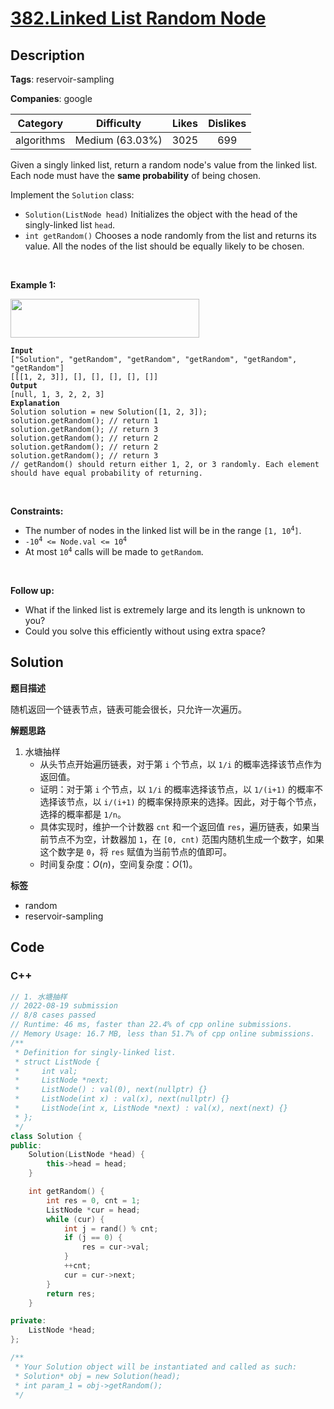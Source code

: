 # [382.Linked List Random Node](https://leetcode.com/problems/linked-list-random-node/description/)

## Description

**Tags**: reservoir-sampling

**Companies**: google

|  Category  |   Difficulty    | Likes | Dislikes |
| :--------: | :-------------: | :---: | :------: |
| algorithms | Medium (63.03%) | 3025  |   699    |


<p>Given a singly linked list, return a random node&#39;s value from the linked list. Each node must have the <strong>same probability</strong> of being chosen.</p>
<p>Implement the <code>Solution</code> class:</p>
<ul>
  <li><code>Solution(ListNode head)</code> Initializes the object with the head of the singly-linked list <code>head</code>.</li>
  <li><code>int getRandom()</code> Chooses a node randomly from the list and returns its value. All the nodes of the list should be equally likely to be chosen.</li>
</ul>
<p>&nbsp;</p>
<p><strong class="example">Example 1:</strong></p>
<img alt="" src="https://assets.leetcode.com/uploads/2021/03/16/getrand-linked-list.jpg" style="width: 302px; height: 62px;" />
<pre><code><strong>Input</strong>
[&quot;Solution&quot;, &quot;getRandom&quot;, &quot;getRandom&quot;, &quot;getRandom&quot;, &quot;getRandom&quot;, &quot;getRandom&quot;]
[[[1, 2, 3]], [], [], [], [], []]
<strong>Output</strong>
[null, 1, 3, 2, 2, 3]
<strong>Explanation</strong>
Solution solution = new Solution([1, 2, 3]);
solution.getRandom(); // return 1
solution.getRandom(); // return 3
solution.getRandom(); // return 2
solution.getRandom(); // return 2
solution.getRandom(); // return 3
// getRandom() should return either 1, 2, or 3 randomly. Each element should have equal probability of returning.</code></pre>
<p>&nbsp;</p>
<p><strong>Constraints:</strong></p>
<ul>
  <li>The number of nodes in the linked list will be in the range <code>[1, 10<sup>4</sup>]</code>.</li>
  <li><code>-10<sup>4</sup> &lt;= Node.val &lt;= 10<sup>4</sup></code></li>
  <li>At most <code>10<sup>4</sup></code> calls will be made to <code>getRandom</code>.</li>
</ul>
<p>&nbsp;</p>
<p><strong>Follow up:</strong></p>
<ul>
  <li>What if the linked list is extremely large and its length is unknown to you?</li>
  <li>Could you solve this efficiently without using extra space?</li>
</ul>

## Solution

**题目描述**

随机返回一个链表节点，链表可能会很长，只允许一次遍历。

**解题思路**

1. 水塘抽样
   - 从头节点开始遍历链表，对于第 `i` 个节点，以 `1/i` 的概率选择该节点作为返回值。
   - 证明：对于第 `i` 个节点，以 `1/i` 的概率选择该节点，以 `1/(i+1)` 的概率不选择该节点，以 `i/(i+1)` 的概率保持原来的选择。因此，对于每个节点，选择的概率都是 `1/n`。
   - 具体实现时，维护一个计数器 `cnt` 和一个返回值 `res`，遍历链表，如果当前节点不为空，计数器加 `1`，在 `[0, cnt)` 范围内随机生成一个数字，如果这个数字是 `0`，将 `res` 赋值为当前节点的值即可。
   - 时间复杂度：$O(n)$，空间复杂度：$O(1)$。

**标签**

- random
- reservoir-sampling

<!-- code start -->
## Code

### C++

```cpp
// 1. 水塘抽样
// 2022-08-19 submission
// 8/8 cases passed
// Runtime: 46 ms, faster than 22.4% of cpp online submissions.
// Memory Usage: 16.7 MB, less than 51.7% of cpp online submissions.
/**
 * Definition for singly-linked list.
 * struct ListNode {
 *     int val;
 *     ListNode *next;
 *     ListNode() : val(0), next(nullptr) {}
 *     ListNode(int x) : val(x), next(nullptr) {}
 *     ListNode(int x, ListNode *next) : val(x), next(next) {}
 * };
 */
class Solution {
public:
    Solution(ListNode *head) {
        this->head = head;
    }

    int getRandom() {
        int res = 0, cnt = 1;
        ListNode *cur = head;
        while (cur) {
            int j = rand() % cnt;
            if (j == 0) {
                res = cur->val;
            }
            ++cnt;
            cur = cur->next;
        }
        return res;
    }

private:
    ListNode *head;
};

/**
 * Your Solution object will be instantiated and called as such:
 * Solution* obj = new Solution(head);
 * int param_1 = obj->getRandom();
 */
```

<!-- code end -->
